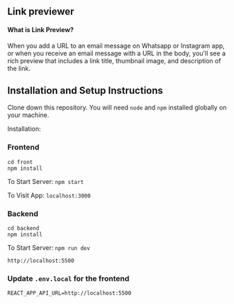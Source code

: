 ## Link previewer

#### What is Link Preview?

When you add a URL to an email message on Whatsapp or Instagram app, or when you receive an email message with a URL in the body, you'll see a rich preview that includes a link title, thumbnail image, and description of the link.

## Installation and Setup Instructions

Clone down this repository. You will need `node` and `npm` installed globally on your machine.  

Installation:
### Frontend
```
cd front
npm install
```  
To Start Server:
`npm start`  

To Visit App:
`localhost:3000`  

### Backend
```
cd backend
npm install
```   
To Start Server:
`npm run dev`  
``` 
http://localhost:5500
```

### Update `.env.local` for the frontend
```
REACT_APP_API_URL=http://localhost:5500
```

